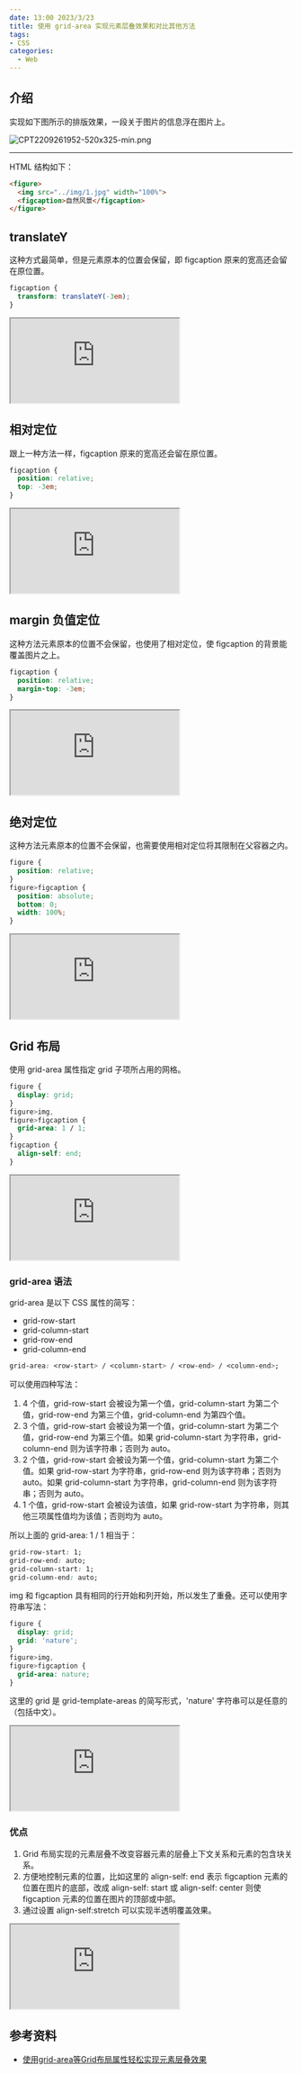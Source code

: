 ```yaml
---
date: 13:00 2023/3/23
title: 使用 grid-area 实现元素层叠效果和对比其他方法
tags:
- CSS
categories:  - Web
---
```

## 介绍
实现如下图所示的排版效果，一段关于图片的信息浮在图片上。

![CPT2209261952-520x325-min.png](https://p3-juejin.byteimg.com/tos-cn-i-k3u1fbpfcp/700b446601bd4b5983fb16fdf1c56f77~tplv-k3u1fbpfcp-watermark.image?)

---
HTML 结构如下：
```HTML
<figure>
  <img src="../img/1.jpg" width="100%">
  <figcaption>自然风景</figcaption>
</figure>
```

## translateY
这种方式最简单，但是元素原本的位置会保留，即 figcaption 原来的宽高还会留在原位置。
```css
figcaption {
  transform: translateY(-3em);
}
```
<iframe src="https://code.juejin.cn/pen/7147656821539340296"></iframe>

## 相对定位
跟上一种方法一样，figcaption 原来的宽高还会留在原位置。
```css
figcaption {
  position: relative;
  top: -3em;
}
```
<iframe src="https://code.juejin.cn/pen/7147662852784914463"></iframe>

## margin 负值定位
这种方法元素原本的位置不会保留，也使用了相对定位，使 figcaption 的背景能覆盖图片之上。
```css
figcaption {
  position: relative;
  margin-top: -3em;
}
```
<iframe src="https://code.juejin.cn/pen/7147663509847801889"></iframe>

## 绝对定位
这种方法元素原本的位置不会保留，也需要使用相对定位将其限制在父容器之内。
```css
figure {
  position: relative;
}
figure>figcaption {
  position: absolute;
  bottom: 0;
  width: 100%;
}
```
<iframe src="https://code.juejin.cn/pen/7147667593946628104"></iframe>

## Grid 布局
使用 grid-area 属性指定 grid 子项所占用的网格。
```css
figure {
  display: grid;
}
figure>img,
figure>figcaption {
  grid-area: 1 / 1;
}
figcaption {
  align-self: end;
}
```
<iframe src="https://code.juejin.cn/pen/7147671641005883406"></iframe>

### grid-area 语法
grid-area 是以下 CSS 属性的简写：
- grid-row-start
- grid-column-start
- grid-row-end
- grid-column-end

```css
grid-area: <row-start> / <column-start> / <row-end> / <column-end>;
```
可以使用四种写法：
1. 4 个值，grid-row-start 会被设为第一个值，grid-column-start 为第二个值，grid-row-end 为第三个值，grid-column-end 为第四个值。
2. 3 个值，grid-row-start 会被设为第一个值，grid-column-start 为第二个值，grid-row-end 为第三个值。如果 grid-column-start 为字符串，grid-column-end 则为该字符串；否则为 auto。
3. 2 个值，grid-row-start 会被设为第一个值，grid-column-start 为第二个值。如果 grid-row-start 为字符串，grid-row-end 则为该字符串；否则为 auto。如果 grid-column-start 为字符串，grid-column-end 则为该字符串；否则为 auto。
4. 1 个值，grid-row-start 会被设为该值，如果 grid-row-start 为字符串，则其他三项属性值均为该值；否则均为 auto。

所以上面的 grid-area: 1 / 1 相当于：
```css
grid-row-start: 1;
grid-row-end: auto;
grid-column-start: 1;
grid-column-end: auto;
```
img 和 figcaption 具有相同的行开始和列开始，所以发生了重叠。还可以使用字符串写法：
```css
figure {
  display: grid;
  grid: 'nature';
}
figure>img,
figure>figcaption {
  grid-area: nature;
}
```
这里的 grid 是 grid-template-areas 的简写形式，'nature' 字符串可以是任意的（包括中文）。

<iframe src="https://code.juejin.cn/pen/7147681961460318249"></iframe>

### 优点
1. Grid 布局实现的元素层叠不改变容器元素的层叠上下文关系和元素的包含块关系。
2. 方便地控制元素的位置，比如这里的 align-self: end 表示 figcaption 元素的位置在图片的底部，改成 align-self: start 或 align-self: center 则使 figcaption 元素的位置在图片的顶部或中部。
3. 通过设置 align-self:stretch 可以实现半透明覆盖效果。

<iframe src="https://code.juejin.cn/pen/7147683016481964039"></iframe>

## 参考资料
- [使用grid-area等Grid布局属性轻松实现元素层叠效果](https://www.zhangxinxu.com/wordpress/2021/02/grid-area-absolute-cover/)